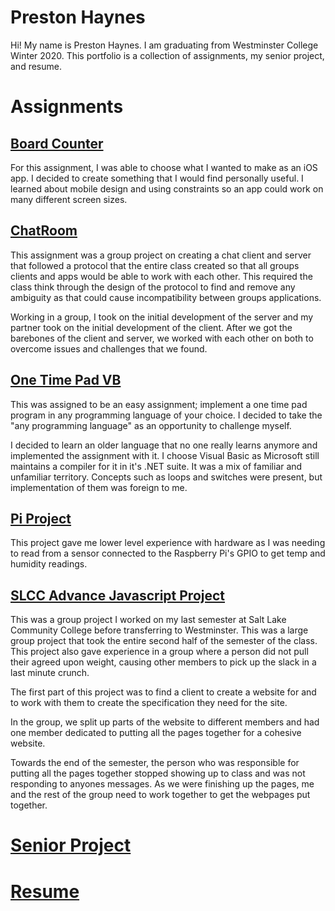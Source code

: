 # Preston Haynes

Hi! My name is Preston Haynes. I am graduating from Westminster College Winter 2020. This portfolio is a collection of assignments, my senior project, and resume.

# Assignments 

## [Board Counter](https://github.com/prestonhaynes/BoardCounter)

For this assignment, I was able to choose what I wanted to make as an iOS app. I decided to create something that I would find personally useful. I learned about mobile design and using constraints so an app could work on many different screen sizes.

## [ChatRoom](https://github.com/prestonhaynes/ChatRoom)

This assignment was a group project on creating a chat client and server that followed a protocol that the entire class created so that all groups clients and apps would be able to work with each other. This required the class think through the design of the protocol to find and remove any ambiguity as that could cause incompatibility between groups applications.

Working in a group, I took on the initial development of the server and my partner took on the initial development of the client. After we got the barebones of the client and server, we worked with each other on both to overcome issues and challenges that we found.

## [One Time Pad VB](https://github.com/prestonhaynes/One-Time-Pad-VB)

This was assigned to be an easy assignment; implement a one time pad program in any programming language of your choice. I decided to take the "any programming language" as an opportunity to challenge myself. 

I decided to learn an older language that no one really learns anymore and implemented the assignment with it. I choose Visual Basic as Microsoft still maintains a compiler for it in it's .NET suite. It was a mix of familiar and unfamiliar territory. Concepts such as loops and switches were present, but implementation of them was foreign to me.

## [Pi Project](https://github.com/prestonhaynes/Pi-Project)

This project gave me lower level experience with hardware as I was needing to read from a sensor connected to the Raspberry Pi's GPIO to get temp and humidity readings. 

## [SLCC Advance Javascript Project](https://github.com/prestonhaynes/SLCC-Advance-Javascript-Project)

This was a group project I worked on my last semester at Salt Lake Community College before transferring to Westminster. This was a large group project that took the entire second half of the semester of the class. This project also gave experience in a group where a person did not pull their agreed upon weight, causing other members to pick up the slack in a last minute crunch.

The first part of this project was to find a client to create a website for and to work with them to create the specification they need for the site.

In the group, we split up parts of the website to different members and had one member dedicated to putting all the pages together for a cohesive website. 

Towards the end of the semester, the person who was responsible for putting all the pages together stopped showing up to class and was not responding to anyones messages. As we were finishing up the pages, me and the rest of the group need to work together to get the webpages put together.

# [Senior Project](https://github.com/prestonhaynes/tkd-tournament)


# [Resume](https://github.com/prestonhaynes/resume/raw/master/Resume.docx)
